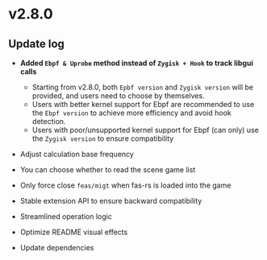 # v2.8.0

## Update log

- **Added `Ebpf & Uprobe` method instead of `Zygisk + Hook` to track libgui calls**

  - Starting from v2.8.0, both `Epbf version` and `Zygisk version` will be provided, and users need to choose by themselves.
  - Users with better kernel support for Ebpf are recommended to use the `Ebpf version` to achieve more efficiency and avoid hook detection.
  - Users with poor/unsupported kernel support for Ebpf (can only) use the `Zygisk version` to ensure compatibility

- Adjust calculation base frequency
- You can choose whether to read the scene game list
- Only force close `feas/migt` when fas-rs is loaded into the game
- Stable extension API to ensure backward compatibility
- Streamlined operation logic
- Optimize README visual effects
- Update dependencies

